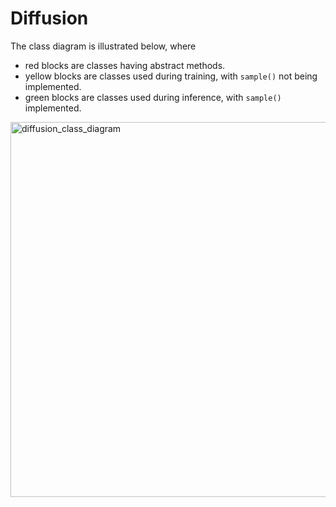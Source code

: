# Diffusion

The class diagram is illustrated below, where

- red blocks are classes having abstract methods.
- yellow blocks are classes used during training, with `sample()` not being implemented.
- green blocks are classes used during inference, with `sample()` implemented.

<div>
<img src="../../../images/diffusion_class_diagram.png" width="600" alt="diffusion_class_diagram"></img>
</div>

